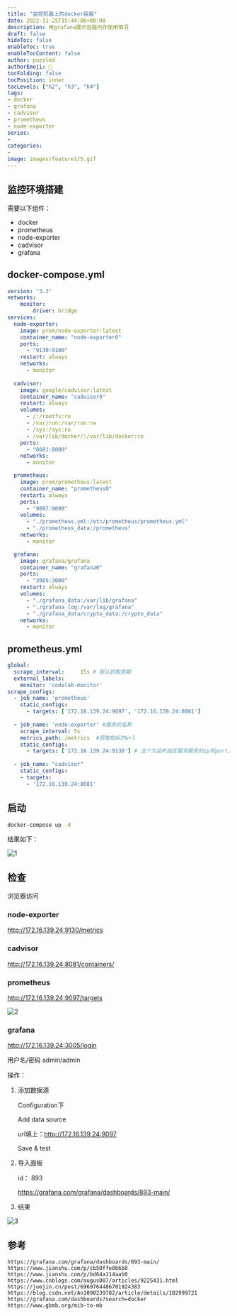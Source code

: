 ```yaml
---
title: "监控机器上的docker容器"
date: 2022-11-25T15:44:06+08:00
description: 用grafana展示容器内存使用情况
draft: false
hideToc: false
enableToc: true
enableTocContent: false
author: puzzled
authorEmoji: 🐶
tocFolding: false
tocPosition: inner
tocLevels: ["h2", "h3", "h4"]
tags:
- docker
- grafana 
- cadvisor 
- prometheus 
- node-exporter
series:
-
categories:
-
image: images/feature1/5.gif
---
```


## 监控环境搭建

需要以下组件：

- docker
- prometheus
- node-exporter
- cadvisor
- grafana

## docker-compose.yml

```yaml
version: "3.3"
networks:
    monitor:
        driver: bridge
services:
  node-exporter:
    image: prom/node-exporter:latest
    container_name: "node-exporter0"
    ports:
      - "9130:9100"
    restart: always
    networks:
      - monitor
  
  cadvisor:
    image: google/cadvisor:latest
    container_name: "cadvisor0"
    restart: always
    volumes:
      - /:/rootfs:ro
      - /var/run:/var/run:rw
      - /sys:/sys:ro
      - /var/lib/docker/:/var/lib/docker:ro
    ports:
      - "8081:8080"
    networks:
      - monitor

  prometheus:
    image: prom/prometheus:latest
    container_name: "prometheus0"
    restart: always
    ports:
      - "9097:9090"
    volumes:
      - "./prometheus.yml:/etc/prometheus/prometheus.yml"
      - "./prometheus_data:/prometheus"
    networks:
      - monitor

  grafana:
    image: grafana/grafana
    container_name: "grafana0"
    ports:
      - "3005:3000"
    restart: always
    volumes:
      - "./grafana_data:/var/lib/grafana"
      - "./grafana_log:/var/log/grafana"
      - "./grafana_data/crypto_data:/crypto_data" 
    networks:
      - monitor
```

## prometheus.yml

```yaml
global:
  scrape_interval:     15s # 默认抓取周期
  external_labels:
    monitor: 'codelab-monitor'  
scrape_configs:
  - job_name: 'prometheus'
    static_configs:
      - targets: ['172.16.139.24:9097', '172.16.139.24:8081'] 
      
  - job_name: 'node-exporter' #服务的名称
    scrape_interval: 5s
    metrics_path: /metrics  #获取指标的url
    static_configs:
      - targets: ['172.16.139.24:9130'] # 这个为监听指定服务服务的ip和port，需要修改为自己的ip,不能使用localhost和127.0.0.1
 
  - job_name: "cadvisor"
    static_configs:
    - targets:
      - '172.16.139.24:8081'
```

## 启动

```bash
docker-compose up -d
```

结果如下：

![1](/images/posts/1.png)

## 检查

浏览器访问

### node-exporter

http://172.16.139.24:9130/metrics

### cadvisor

http://172.16.139.24:8081/containers/

### prometheus

http://172.16.139.24:9097/targets

![2](/images/posts/2.png)

### grafana

http://172.16.139.24:3005/login   

用户名/密码 admin/admin

操作：

1. 添加数据源

   Configuration下

   Add data source

   url填上：http://172.16.139.24:9097

   Save & test

2. 导入面板

   id： 893

   https://grafana.com/grafana/dashboards/893-main/

3.  结果

   ![3](/images/posts/3.png)

## 参考

```
https://grafana.com/grafana/dashboards/893-main/
https://www.jianshu.com/p/cb50ffe0b6b0
https://www.jianshu.com/p/bd64a114aab0
https://www.cnblogs.com/augus007/articles/9225431.html
https://juejin.cn/post/6969764486701924383
https://blog.csdn.net/An1090239782/article/details/102999721
https://grafana.com/dashboards?search=docker
https://www.gbmb.org/mib-to-mb
```

